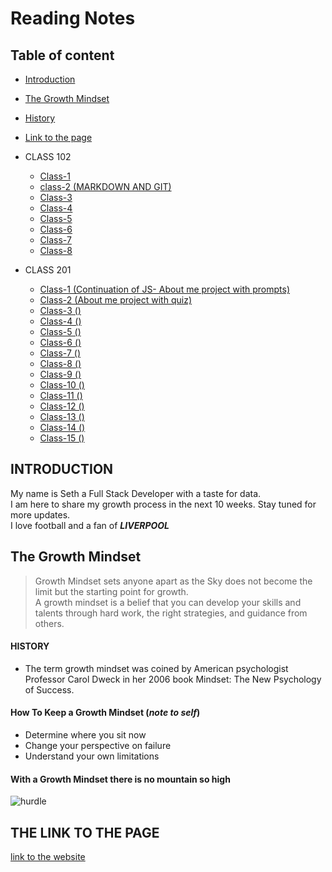 # Reading Notes

## Table of content
- [Introduction](#introduction)
- [The Growth Mindset](#the-growth-mindset)
- [History](#history)
- [Link to the page](#the-link-to-the-page)
- CLASS 102   

     - [Class-1](/102/class_1.md)
     - [class-2 (MARKDOWN AND GIT)](/102/class_2.md)
     - [Class-3](/102/class_3.md)
     - [Class-4](/102/class_4.md)
     - [Class-5](/102/class_5.md)
     - [Class-6](/102/class_6.md)
     - [Class-7](/102/class_7.md)
     - [Class-8](/102/class_8.md)
- CLASS 201

    - [Class-1 (Continuation of JS- About me project with prompts)](/201/class_1.md)
    - [Class-2 (About me project with quiz)](/201/class_2.md)
    - [Class-3 ()](/201/class_3.md)
    - [Class-4 ()](/201/class_4.md)
    - [Class-5 ()](/201/class_5.md)
    - [Class-6 ()](/201/class_6.md)
    - [Class-7 ()](/201/class_7.md)
    - [Class-8 ()](/201/class_8.md)
    - [Class-9 ()](/201/class_9.md)
    - [Class-10 ()](/201/class_10.md)
    - [Class-11 ()](/201/class_11.md)
    - [Class-12 ()](/201/class_12.md)
    - [Class-13 ()](/201/class_13.md)
    - [Class-14 ()](/201/class_14.md)
    - [Class-15 ()](/201/class_15.md)

## INTRODUCTION
My name is Seth a Full Stack Developer with a taste for data.   
I am here to share my growth process in the next 10 weeks. Stay tuned for more updates.  
I love football and a fan of **_LIVERPOOL_**



## The Growth Mindset
>Growth Mindset sets anyone apart as the Sky does not become the limit but the starting point for growth.  
A growth mindset is a belief that you can develop your skills and talents through hard work, the right strategies, and guidance from others.  

#### HISTORY
- The term growth mindset was coined by American psychologist Professor Carol Dweck in her 2006 book Mindset: The New Psychology of Success.
#### How To Keep a Growth Mindset (_note to self_)

+ Determine where you sit now
+ Change your perspective on failure
+ Understand your own limitations

#### With a Growth Mindset there is no mountain so high
![hurdle](https://i.pinimg.com/736x/42/43/4b/42434bfc8cbe330e3d84e3c03e743d73.jpg)
## THE LINK TO THE PAGE
[link to the website](https://sethadd.github.io/Reading-notes-102/)
